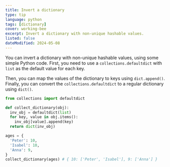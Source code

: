 ```yaml
---
title: Invert a dictionary
type: tip
language: python
tags: [dictionary]
cover: working-bee
excerpt: Invert a dictionary with non-unique hashable values.
listed: false
dateModified: 2024-05-08
---
```


You can invert a dictionary with non-unique hashable values, using some simple Python code. First, you need to use a `collections.defaultdict` with `list` as the default value for each key.

Then, you can map the values of the dictionary to keys using `dict.append()`. Finally, you can convert the `collections.defaultdict` to a regular dictionary using `dict()`.

```py
from collections import defaultdict

def collect_dictionary(obj):
  inv_obj = defaultdict(list)
  for key, value in obj.items():
    inv_obj[value].append(key)
  return dict(inv_obj)

ages = {
  'Peter': 10,
  'Isabel': 10,
  'Anna': 9,
}
collect_dictionary(ages) # { 10: ['Peter', 'Isabel'], 9: ['Anna'] }
```
